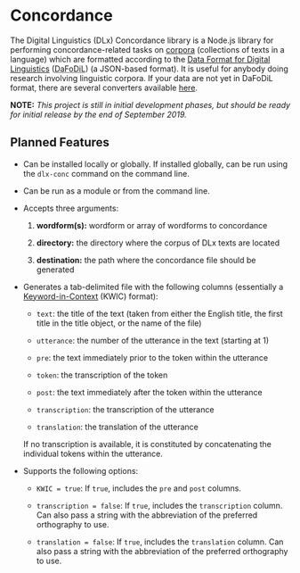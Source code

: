 # Concordance

The Digital Linguistics (DLx) Concordance library is a Node.js library for performing concordance-related tasks on [corpora][corpus] (collections of texts in a language) which are formatted according to the [Data Format for Digital Linguistics][DaFoDiL] (<abbr title='Data Format for Digital Linguistics'>DaFoDiL</abbr>) (a JSON-based format). It is useful for anybody doing research involving linguistic corpora. If your data are not yet in DaFoDiL format, there are several converters available [here][converters].

**NOTE:** _This project is still in initial development phases, but should be ready for initial release by the end of September 2019._

## Planned Features

* Can be installed locally or globally. If installed globally, can be run using the `dlx-conc` command on the command line.

* Can be run as a module or from the command line.

* Accepts three arguments:

  1. **wordform(s):** wordform or array of wordforms to concordance

  2. **directory:** the directory where the corpus of DLx texts are located

  3. **destination:** the path where the concordance file should be generated

* Generates a tab-delimited file with the following columns (essentially a [Keyword-in-Context][KWIC] (KWIC) format):

  - `text`: the title of the text (taken from either the English title, the first title in the title object, or the name of the file)

  - `utterance`: the number of the utterance in the text (starting at 1)

  - `pre`: the text immediately prior to the token within the utterance

  - `token`: the transcription of the token

  - `post`: the text immediately after the token within the utterance

  - `transcription`: the transcription of the utterance

  - `translation`: the translation of the utterance

  If no transcription is available, it is constituted by concatenating the individual tokens within the utterance.

* Supports the following options:

  - `KWIC = true`: If `true`, includes the `pre` and `post` columns.

  - `transcription = false`: If `true`, includes the `transcription` column. Can also pass a string with the abbreviation of the preferred orthography to use.

  - `translation = false`: If `true`, includes the `translation` column. Can also pass a string with the abbreviation of the preferred orthography to use.

[converters]: https://developer.digitallinguistics.io/#converters
[corpus]:     https://en.wikipedia.org/wiki/Text_corpus
[DaFoDiL]:    https://format.digitallinguistics.io/
[KWIC]:       https://en.wikipedia.org/wiki/Key_Word_in_Context
